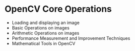 # OpenCV Core Operations

- Loading and displaying an image
- Basic Operations on images
- Arithmetic Operations on images
- Performance Measurement and Improvement Techniques
- Mathematical Tools in OpenCV
